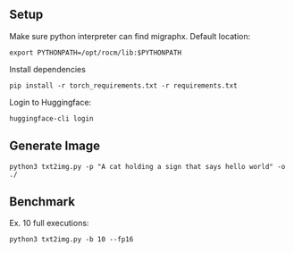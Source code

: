 ## Setup

Make sure python interpreter can find migraphx. Default location:
```
export PYTHONPATH=/opt/rocm/lib:$PYTHONPATH
```

Install dependencies
```
pip install -r torch_requirements.txt -r requirements.txt
```

Login to Huggingface:
```
huggingface-cli login
```

## Generate Image
```
python3 txt2img.py -p "A cat holding a sign that says hello world" -o ./
```

## Benchmark
Ex. 10 full executions:
```
python3 txt2img.py -b 10 --fp16
```
